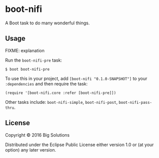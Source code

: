 # boot-nifi

A Boot task to do many wonderful things.

## Usage

FIXME: explanation

Run the `boot-nifi-pre` task:

    $ boot boot-nifi-pre

To use this in your project, add `[boot-nifi "0.1.0-SNAPSHOT"]` to your `:dependencies`
and then require the task:

    (require '[boot-nifi.core :refer [boot-nifi-pre]])

Other tasks include: `boot-nifi-simple`, `boot-nifi-post`, `boot-nifi-pass-thru`.

## License

Copyright © 2016 Big Solutions

Distributed under the Eclipse Public License either version 1.0 or (at
your option) any later version.
